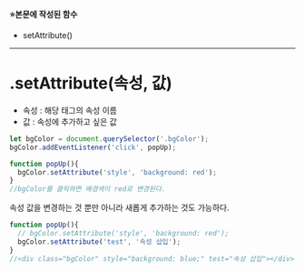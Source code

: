 **⭐본문에 작성된 함수**
- setAttribute()

---


# .setAttribute(속성, 값)

- 속성 : 해당 태그의 속성 이름
- 값 : 속성에 추가하고 싶은 값

```jsx
let bgColor = document.querySelector('.bgColor');
bgColor.addEventListener('click', popUp);

function popUp(){
  bgColor.setAttribute('style', 'background: red');
}
//bgColor를 클릭하면 배경색이 red로 변경된다.
```

속성 값을 변경하는 것 뿐만 아니라 새롭게 추가하는 것도 가능하다.

```jsx
function popUp(){
  // bgColor.setAttribute('style', 'background: red');
  bgColor.setAttribute('test', '속성 삽입');
}
//<div class="bgColor" style="background: blue;" test="속성 삽입"></div>
```
